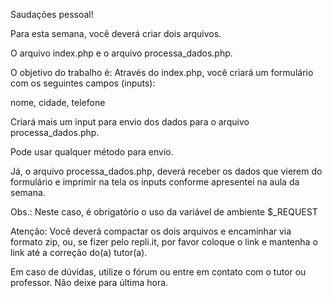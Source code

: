 Saudações pessoal!

Para esta semana, você deverá criar dois arquivos.

O arquivo index.php e o arquivo processa_dados.php.

O objetivo do trabalho é: Através do index.php, você criará um formulário com os seguintes campos (inputs):

nome, cidade, telefone

Criará mais um input para envio dos dados para o arquivo processa_dados.php.

Pode usar qualquer método para envio.

Já, o arquivo processa_dados.php,  deverá receber os dados que vierem do formulário e imprimir na tela os inputs conforme apresentei na aula da semana.

Obs.: Neste caso, é obrigatório o uso da variável de ambiente $_REQUEST

Atenção: Você deverá compactar os dois arquivos e encaminhar via formato zip, ou, se fizer pelo repli.it, por favor coloque o link e mantenha o link até a correção do(a) tutor(a).

Em caso de dúvidas, utilize o fórum ou entre em contato com o tutor ou professor. Não deixe para última hora.